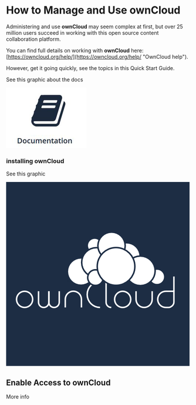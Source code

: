 # How to Manage and Use **ownCloud** #

Administering and use **ownCloud** may seem complex at first, but over 25 million users succeed in working with this open source content collaboration platform.

You can find full details on working with **ownCloud** here: [https://owncloud.org/help/](https://owncloud.org/help/ "OwnCloud help"). 

However, get it going quickly, see the topics in this Quick Start Guide.

See this graphic about the docs 

![docs](Graphics\docs.JPG)   

### installing ownCloud ##

See this graphic  

![logo](Graphics\logo.jpg)    
  

## Enable Access to ownCloud ##  

More info